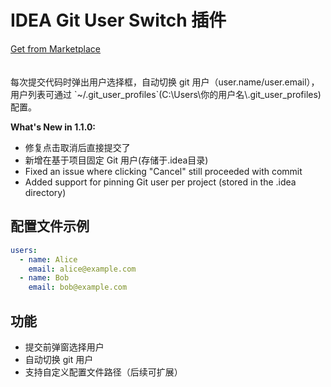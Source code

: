 # IDEA Git User Switch 插件

<div><a href="https://plugins.jetbrains.com/plugin/27912-git-user-switch" target="_blank">Get from Marketplace</a></div>
<br/><br/>
每次提交代码时弹出用户选择框，自动切换 git 用户（user.name/user.email），用户列表可通过 `~/.git_user_profiles`(C:\Users\你的用户名\.git_user_profiles) 配置。

<b>What's New in 1.1.0:</b><br>
- 修复点击取消后直接提交了<br>
- 新增在基于项目固定 Git 用户(存储于.idea目录)<br>
- Fixed an issue where clicking "Cancel" still proceeded with commit<br>
- Added support for pinning Git user per project (stored in the .idea directory)<br>

## 配置文件示例

```yaml
users:
  - name: Alice
    email: alice@example.com
  - name: Bob
    email: bob@example.com
```

## 功能
- 提交前弹窗选择用户
- 自动切换 git 用户
- 支持自定义配置文件路径（后续可扩展） 
